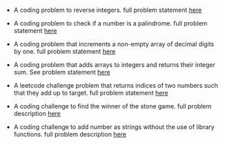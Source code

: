 * A coding problem to reverse integers. full problem statement [here](https://leetcode.com/problems/reverse-integer/)

* A coding problem to check if a number is a palindrome. full problem statement [here](https://leetcode.com/problems/palindrome-number/)


* A coding problem that increments a non-empty array of decimal digits by one. full problem statement [here](https://leetcode.com/problems/plus-one/)

* A coding problem that adds arrays to integers and returns their integer sum. See problem statement [here](https://leetcode.com/problems/add-to-array-form-of-integer/)

* A leetcode challenge problem that returns indices of  two numbers such that they add up to target. full problem statement [here](https://leetcode.com/explore/challenge/card/august-leetcoding-challenge-2021/613/week-1-august-1st-august-7th/3836/)

* A coding challenge to find the winner of the stone game. full problem description [here](https://leetcode.com/explore/challenge/card/august-leetcoding-challenge-2021/613/week-1-august-1st-august-7th/3870/)

* A coding challenge to add number as strings without the use of library functions. full problem description [here](https://leetcode.com/explore/challenge/card/august-leetcoding-challenge-2021/614/week-2-august-8th-august-14th/3876/)